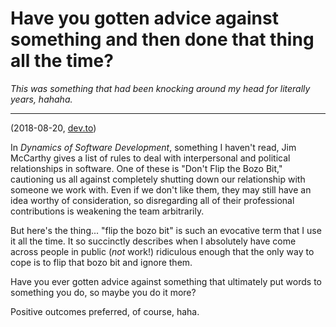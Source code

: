 # Have you gotten advice against something and then done that thing all the time? 

*This was something that had been knocking around my head for literally years, hahaha.*

-----

(2018-08-20, [dev.to](https://dev.to/lethargilistic/have-you-gotten-advice-against-something-and-then-done-that-thing-all-the-time-fp7))

In *Dynamics of Software Development*, something I haven't read, Jim McCarthy gives a list of rules to deal with interpersonal and political relationships in software. One of these is "Don't Flip the Bozo Bit," cautioning us all against completely shutting down our relationship with someone we work with. Even if we don't like them, they may still have an idea worthy of consideration, so disregarding all of their professional contributions is weakening the team arbitrarily.

But here's the thing... "flip the bozo bit" is such an evocative term that I use it all the time. It so succinctly describes when I absolutely have come across people in public (*not* work!) ridiculous enough that the only way to cope is to flip that bozo bit and ignore them.

Have you ever gotten advice against something that ultimately put words to something you do, so maybe you do it more?

Positive outcomes preferred, of course, haha.
